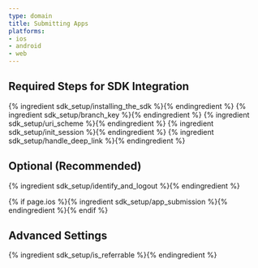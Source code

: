 ```yaml
---
type: domain
title: Submitting Apps
platforms:
- ios
- android
- web
---
```



## Required Steps for SDK Integration

{% ingredient sdk_setup/installing_the_sdk %}{% endingredient %}
{% ingredient sdk_setup/branch_key %}{% endingredient %}
{% ingredient sdk_setup/uri_scheme %}{% endingredient %}
{% ingredient sdk_setup/init_session %}{% endingredient %}
{% ingredient sdk_setup/handle_deep_link %}{% endingredient %}

## Optional (Recommended)

{% ingredient sdk_setup/identify_and_logout %}{% endingredient %}

{% if page.ios %}{% ingredient sdk_setup/app_submission %}{% endingredient %}{% endif %}

## Advanced Settings

{% ingredient sdk_setup/is_referrable %}{% endingredient %}



